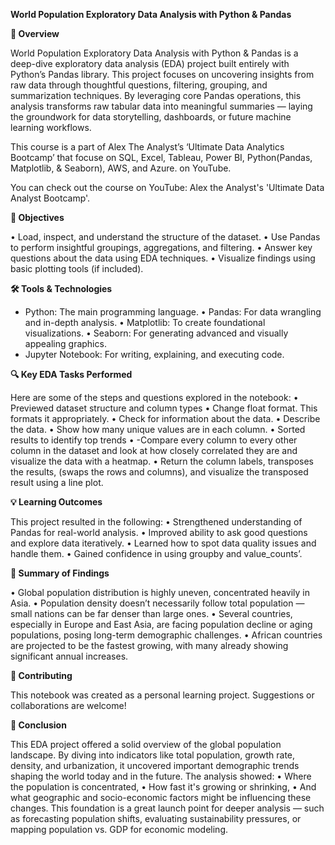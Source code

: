 **World Population Exploratory Data Analysis with Python & Pandas**

**📌 Overview**

World Population Exploratory Data Analysis with Python & Pandas is a deep-dive exploratory data analysis (EDA) project built entirely with Python’s Pandas library. This project focuses on uncovering insights from raw data through thoughtful questions, filtering, grouping, and summarization techniques.
By leveraging core Pandas operations, this analysis transforms raw tabular data into meaningful summaries — laying the groundwork for data storytelling, dashboards, or future machine learning workflows.

This course is a part of Alex The Analyst’s ‘Ultimate Data Analytics Bootcamp’ that focuse on SQL, Excel, Tableau, Power BI, Python(Pandas, Matplotlib, & Seaborn), AWS, and Azure. on YouTube.

You can check out the course on YouTube: Alex the Analyst's 'Ultimate Data Analyst Bootcamp'.

**🧠 Objectives**

•	Load, inspect, and understand the structure of the dataset.
•	Use Pandas to perform insightful groupings, aggregations, and filtering.
•	Answer key questions about the data using EDA techniques.
•	Visualize findings using basic plotting tools (if included).

**🛠 Tools & Technologies**

- Python: The main programming language.
•	Pandas: For data wrangling and in-depth analysis.
•	Matplotlib: To create foundational visualizations.
•	Seaborn: For generating advanced and visually appealing graphics.
- Jupyter Notebook: For writing, explaining, and executing code.

**🔍 Key EDA Tasks Performed**

Here are some of the steps and questions explored in the notebook:
•	Previewed dataset structure and column types
•	Change float format. This formats it appropriately.
•	Check for information about the data.
•	Describe the data.
•	Show how many unique values are in each column.
•	Sorted results to identify top trends
•	-Compare every column to every other column in the dataset and look at how closely correlated they are and visualize the data with a heatmap.
•	Return the column labels, transposes the results, (swaps the rows and columns), and visualize the transposed result using a line plot.

**💡 Learning Outcomes**

This project resulted in the following:
•	Strengthened understanding of Pandas for real-world analysis.
•	Improved ability to ask good questions and explore data iteratively.
•	Learned how to spot data quality issues and handle them.
•	Gained confidence in using groupby and value_counts’.

**📌 Summary of Findings**

•	Global population distribution is highly uneven, concentrated heavily in Asia.
•	Population density doesn’t necessarily follow total population — small nations can be far denser than large ones.
•	Several countries, especially in Europe and East Asia, are facing population decline or aging populations, posing long-term demographic challenges.
•	African countries are projected to be the fastest growing, with many already showing significant annual increases.

**🤝 Contributing**

This notebook was created as a personal learning project. Suggestions or collaborations are welcome!

**🧾 Conclusion**

This EDA project offered a solid overview of the global population landscape. By diving into indicators like total population, growth rate, density, and urbanization, it uncovered important demographic trends shaping the world today and in the future.
The analysis showed:
•	Where the population is concentrated,
•	How fast it's growing or shrinking,
•	And what geographic and socio-economic factors might be influencing these changes.
This foundation is a great launch point for deeper analysis — such as forecasting population shifts, evaluating sustainability pressures, or mapping population vs. GDP for economic modeling.


